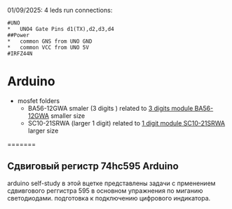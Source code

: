 01/09/2025: 4 leds run 
connections: 
	
	#UNO
	*	UNO4 Gate Pins d1(TX),d2,d3,d4
	##Power
	*	common GNS from UNO GND
	*	common VCC from UNO 5V
	#IRFZ44N
	


# Arduino
* mosfet folders
  *   BA56-12GWA smaler (3 digits ) related to [3 digits module BA56-12GWA](https://www.chipdip.ru/product0/8001803321?from=suggest_product)             smaller size
  *   SC10-21SRWA (larger  1 digit) related  to [1 digit module SC10-21SRWA](https://www.chipdip.ru/product0/8009499982?from=suggest_product)
      larger size

=======
## Сдвиговый регистр 74hc595 Arduino
arduino self-study
в этой вцетке представлены задачи с прменением сдвивгового реггистра 595
в основном упражнения по миганию светодиодами. подготовка к подключению цифрового индикатора.
